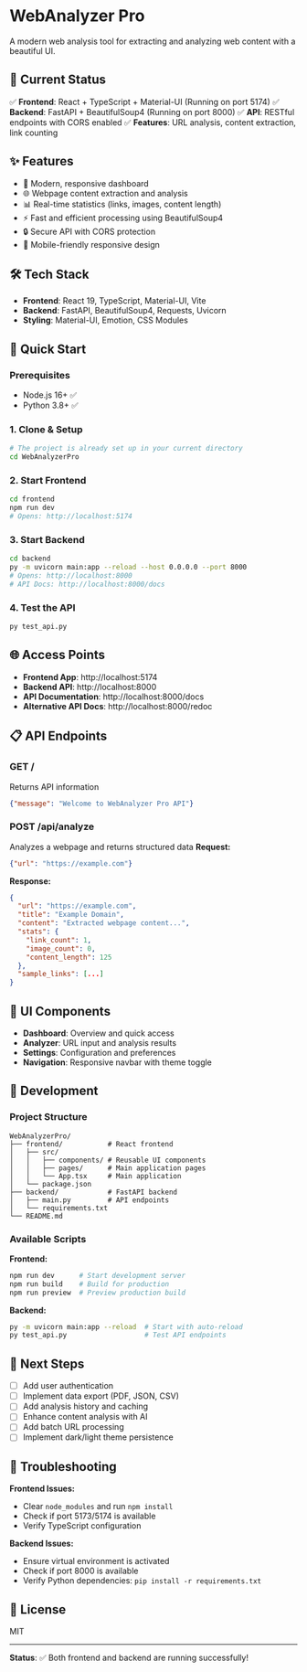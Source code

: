 # WebAnalyzer Pro

A modern web analysis tool for extracting and analyzing web content with a beautiful UI.

## 🚀 Current Status

✅ **Frontend**: React + TypeScript + Material-UI (Running on port 5174)
✅ **Backend**: FastAPI + BeautifulSoup4 (Running on port 8000)
✅ **API**: RESTful endpoints with CORS enabled
✅ **Features**: URL analysis, content extraction, link counting

## ✨ Features

- 🚀 Modern, responsive dashboard
- 🌐 Webpage content extraction and analysis
- 📊 Real-time statistics (links, images, content length)
- ⚡ Fast and efficient processing using BeautifulSoup4
- 🔒 Secure API with CORS protection
- 📱 Mobile-friendly responsive design

## 🛠️ Tech Stack

- **Frontend**: React 19, TypeScript, Material-UI, Vite
- **Backend**: FastAPI, BeautifulSoup4, Requests, Uvicorn
- **Styling**: Material-UI, Emotion, CSS Modules

## 🚀 Quick Start

### Prerequisites
- Node.js 16+ ✅
- Python 3.8+ ✅

### 1. Clone & Setup
```bash
# The project is already set up in your current directory
cd WebAnalyzerPro
```

### 2. Start Frontend
```bash
cd frontend
npm run dev
# Opens: http://localhost:5174
```

### 3. Start Backend
```bash
cd backend
py -m uvicorn main:app --reload --host 0.0.0.0 --port 8000
# Opens: http://localhost:8000
# API Docs: http://localhost:8000/docs
```

### 4. Test the API
```bash
py test_api.py
```

## 🌐 Access Points

- **Frontend App**: http://localhost:5174
- **Backend API**: http://localhost:8000
- **API Documentation**: http://localhost:8000/docs
- **Alternative API Docs**: http://localhost:8000/redoc

## 📋 API Endpoints

### GET /
Returns API information
```json
{"message": "Welcome to WebAnalyzer Pro API"}
```

### POST /api/analyze
Analyzes a webpage and returns structured data
**Request:**
```json
{"url": "https://example.com"}
```

**Response:**
```json
{
  "url": "https://example.com",
  "title": "Example Domain",
  "content": "Extracted webpage content...",
  "stats": {
    "link_count": 1,
    "image_count": 0,
    "content_length": 125
  },
  "sample_links": [...]
}
```

## 🎨 UI Components

- **Dashboard**: Overview and quick access
- **Analyzer**: URL input and analysis results
- **Settings**: Configuration and preferences
- **Navigation**: Responsive navbar with theme toggle

## 🔧 Development

### Project Structure
```
WebAnalyzerPro/
├── frontend/           # React frontend
│   ├── src/
│   │   ├── components/ # Reusable UI components
│   │   ├── pages/      # Main application pages
│   │   └── App.tsx     # Main application
│   └── package.json
├── backend/            # FastAPI backend
│   ├── main.py         # API endpoints
│   └── requirements.txt
└── README.md
```

### Available Scripts

**Frontend:**
```bash
npm run dev      # Start development server
npm run build    # Build for production
npm run preview  # Preview production build
```

**Backend:**
```bash
py -m uvicorn main:app --reload  # Start with auto-reload
py test_api.py                   # Test API endpoints
```

## 🔮 Next Steps

- [ ] Add user authentication
- [ ] Implement data export (PDF, JSON, CSV)
- [ ] Add analysis history and caching
- [ ] Enhance content analysis with AI
- [ ] Add batch URL processing
- [ ] Implement dark/light theme persistence

## 🐛 Troubleshooting

**Frontend Issues:**
- Clear `node_modules` and run `npm install`
- Check if port 5173/5174 is available
- Verify TypeScript configuration

**Backend Issues:**
- Ensure virtual environment is activated
- Check if port 8000 is available
- Verify Python dependencies: `pip install -r requirements.txt`

## 📄 License

MIT

---

**Status**: ✅ Both frontend and backend are running successfully!
